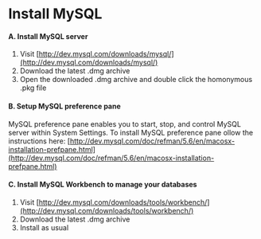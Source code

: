 # Install MySQL

#### A. Install MySQL server

1. Visit [http://dev.mysql.com/downloads/mysql/](http://dev.mysql.com/downloads/mysql/)
2. Download the latest .dmg archive
3. Open the downloaded .dmg archive and double click the homonymous .pkg file

#### B. Setup MySQL preference pane

MySQL preference pane enables you to start, stop, and control MySQL server within System Settings. To install MySQL preference pane ollow the instructions here: [http://dev.mysql.com/doc/refman/5.6/en/macosx-installation-prefpane.html](http://dev.mysql.com/doc/refman/5.6/en/macosx-installation-prefpane.html)

#### C. Install MySQL Workbench to manage your databases

1. Visit [http://dev.mysql.com/downloads/tools/workbench/](http://dev.mysql.com/downloads/tools/workbench/)
2. Download the latest .dmg archive
3. Install as usual
